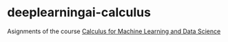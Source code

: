 # deeplearningai-calculus

Asignments of the course [Calculus for Machine Learning and Data Science](https://www.coursera.org/learn/machine-learning-calculus?specialization=mathematics-for-machine-learning-and-data-science)
